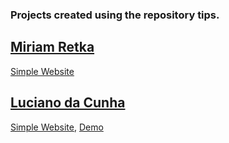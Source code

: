 ### Projects created using the repository tips.

## [Miriam Retka](https://github.com/Auralcat) <br>
[Simple Website](/PROJECTS/simple-website-auralcat)

## [Luciano da Cunha](https://github.com/lucianodacunha) <br>
[Simple Website](/PROJECTS/simple-website-lucianodacunha), [Demo](https://htmlpreview.github.io/?https://github.com/lucianodacunha/create-with-pure-code/blob/master/PROJECTS/simple-website-lucianodacunha/index.html)